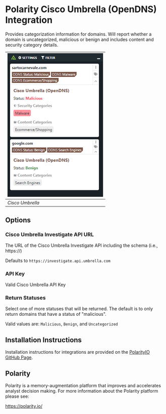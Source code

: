 # Polarity Cisco Umbrella (OpenDNS) Integration

Provides categorization information for domains.  Will report whether a domain is uncategorized, malicious or benign and includes content and security category details.

| ![image](images/overlay.png) |
|---|
|*Cisco Umbrella* |

## Options

### Cisco Umbrella Investigate API URL

The URL of the Cisco Umbrella Investigate API including the schema (i.e., https://)

Defaults to `https://investigate.api.umbrella.com`

### API Key

Valid Cisco Umbrella API Key

### Return Statuses

Select one of more statuses that will be returned. The default is to only return domains that have a status of "malicious".

Valid values are: `Malicious`, `Benign`, and `Uncategorized`

## Installation Instructions

Installation instructions for integrations are provided on the [PolarityIO GitHub Page](https://polarityio.github.io/).

## Polarity

Polarity is a memory-augmentation platform that improves and accelerates analyst decision making.  For more information about the Polarity platform please see:

https://polarity.io/
